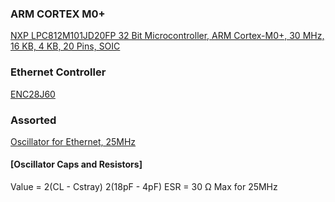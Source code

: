 ### ARM CORTEX M0+
[NXP  LPC812M101JD20FP  32 Bit Microcontroller, ARM Cortex-M0+, 30 MHz, 16 KB, 4 KB, 20 Pins, SOIC](http://uk.farnell.com/nxp/lpc812m101jd20fp/mcu-32bit-cortex-m0-30mhz-soic/dp/2295531)
### Ethernet Controller
[ENC28J60](http://onecall.farnell.com/microchip/enc28j60-i-so/ethernet-controller-w-spi-28soic/dp/1564401)

### Assorted

[Oscillator for Ethernet, 25MHz](http://uk.farnell.com/txc/9c-25-000maaj-t/xtal-25-000mhz-18pf-smd-hc-49s/dp/1842313)

#### [Oscillator Caps and Resistors]

Value = 2(CL - Cstray)    2(18pF - 4pF)
ESR = 30 Ω Max for 25MHz
